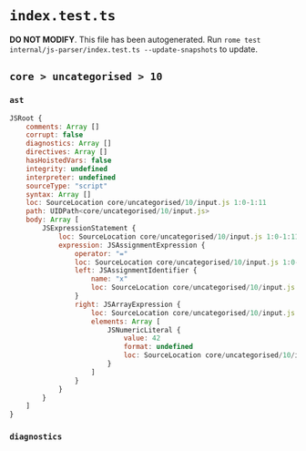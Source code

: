 # `index.test.ts`

**DO NOT MODIFY**. This file has been autogenerated. Run `rome test internal/js-parser/index.test.ts --update-snapshots` to update.

## `core > uncategorised > 10`

### `ast`

```javascript
JSRoot {
	comments: Array []
	corrupt: false
	diagnostics: Array []
	directives: Array []
	hasHoistedVars: false
	integrity: undefined
	interpreter: undefined
	sourceType: "script"
	syntax: Array []
	loc: SourceLocation core/uncategorised/10/input.js 1:0-1:11
	path: UIDPath<core/uncategorised/10/input.js>
	body: Array [
		JSExpressionStatement {
			loc: SourceLocation core/uncategorised/10/input.js 1:0-1:11
			expression: JSAssignmentExpression {
				operator: "="
				loc: SourceLocation core/uncategorised/10/input.js 1:0-1:11
				left: JSAssignmentIdentifier {
					name: "x"
					loc: SourceLocation core/uncategorised/10/input.js 1:0-1:1 (x)
				}
				right: JSArrayExpression {
					loc: SourceLocation core/uncategorised/10/input.js 1:4-1:11
					elements: Array [
						JSNumericLiteral {
							value: 42
							format: undefined
							loc: SourceLocation core/uncategorised/10/input.js 1:6-1:8
						}
					]
				}
			}
		}
	]
}
```

### `diagnostics`

```

```
